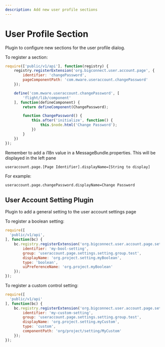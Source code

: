 ```yaml
---
description: Add new user profile sections
---
```


# User Profile Section

Plugin to configure new sections for the  user profile dialog.

To register a section:

```javascript
require(['public/v1/api'], function(registry) {
    registry.registerExtension('org.bigconnect.user.account.page', {
        identifier: 'changePassword',
        pageComponentPath: 'com.mware.useraccount.changePassword'
    });

    define('com.mware.useraccount.changePassword', [
        'flight/lib/component'
    ], function(defineComponent) {
        return defineComponent(ChangePassword);

        function ChangePassword() {
            this.after('initialize', function() {
                this.$node.html('Change Password');
            })
        }
    })
});
```

Remember to add a i18n value in a MessageBundle.properties. This will be displayed in the left pane

```text
useraccount.page.[Page Identifier].displayName=[String to display]
```

For example:

```text
useraccount.page.changePassword.displayName=Change Password
```

## User Account Setting Plugin

Plugin to add a general setting to the user account settings page

To register a boolean setting:

```javascript
require([
  'public/v1/api',
], function(bc) {
    bc.registry.registerExtension('org.bigconnect.user.account.page.setting', {
        identifier: 'my-bool-setting',
        group: 'useraccount.page.settings.setting.group.test',
        displayName: 'org.project.setting.myBoolean',
        type: 'boolean',
        uiPreferenceName: 'org.project.myBoolean'
    });
});
```

To register a custom control setting:

```javascript
require([
  'public/v1/api'
], function(bc) {
    bc.registry.registerExtension('org.bigconnect.user.account.page.setting', {
        identifier: 'my-custom-setting',
        group: 'useraccount.page.settings.setting.group.test',
        displayName: 'org.project.setting.myCustom',
        type: 'custom',
        componentPath: 'org/project/setting/MyCustom'
    });
});
```

